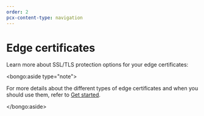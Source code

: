 ```yaml
---
order: 2
pcx-content-type: navigation
---
```


# Edge certificates

Learn more about SSL/TLS protection options for your edge certificates:

<DirectoryListing path="/edge-certificates" />

<bongo:aside type="note">

For more details about the different types of edge certificates and when you should use them, refer to [Get started](/get-started).

</bongo:aside>
